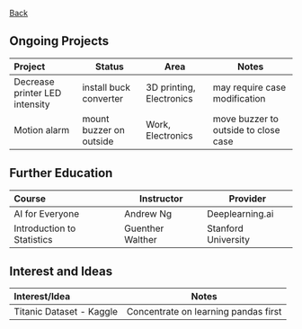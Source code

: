 <a href="./README.html">Back</a>

## Ongoing Projects
  
| Project                        | Status                  | Area                     | Notes                                |
| :----------------------------- | ----------------------- | ------------------------ | ------------------------------------ |
| Decrease printer LED intensity | install buck converter  | 3D printing, Electronics | may require case modification        |
| Motion alarm                   | mount buzzer on outside | Work, Electronics        | move buzzer to outside to close case |

## Further Education

| Course                     | Instructor       | Provider            |
| :------------------------- | ---------------- | ------------------- |
| AI for Everyone            | Andrew Ng        | Deeplearning.ai     |
| Introduction to Statistics | Guenther Walther | Stanford University |

## Interest and Ideas

| Interest/Idea              | Notes                                      |
| :------------------------- | ------------------------------------------ |
| Titanic Dataset - Kaggle   | Concentrate on learning pandas first       |
